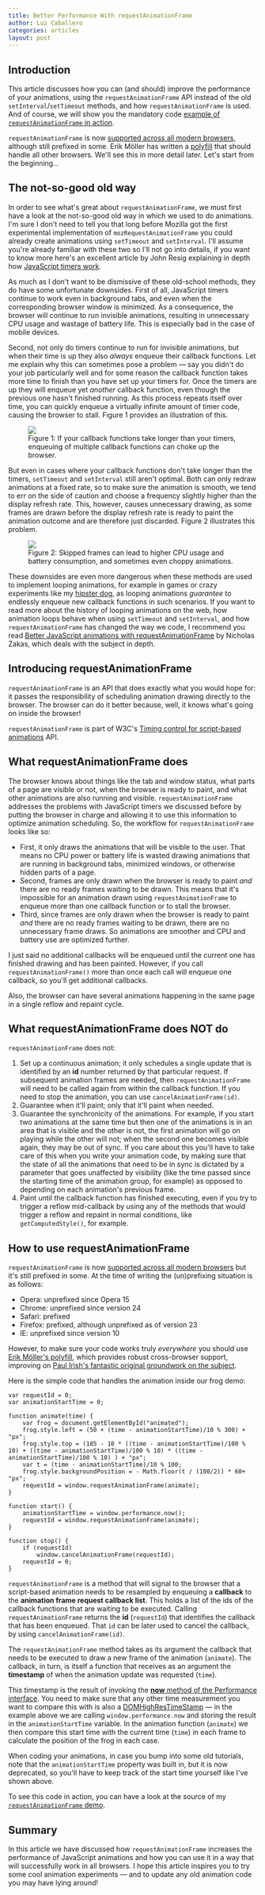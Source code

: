 ```yaml
---
title: Better Performance With requestAnimationFrame
author: Luz Caballero
categories: articles
layout: post
---
```

## Introduction

This article discusses how you can (and should) improve the performance of your animations, using the `requestAnimationFrame` API instead of the old `setInterval`/`setTimeout` methods, and how `requestAnimationFrame` is used. And of course, we will show you the mandatory code <a href="raf-demo.html">example of `requestAnimationFrame` in action</a>.

`requestAnimationFrame` is now <a href="http://caniuse.com/requestanimationframe">supported across all modern browsers</a>, although still prefixed in some. Erik M&ouml;ller has written a <a href="http://my.opera.com/emoller/blog/2011/12/20/requestanimationframe-for-smart-er-animating">polyfill</a> that should handle all other browsers. We'll see this in more detail later. Let's start from the beginning...

## The not-so-good old way

In order to see what's great about `requestAnimationFrame`, we must first have a look at the not-so-good old way in which we used to do animations. I'm sure I don't need to tell you that long before Mozilla got the first experimental implementation of `mozRequestAnimationFrame` you could already create animations using `setTimeout` and `setInterval`. I'll assume you're already familiar with these two so I'll not go into details, if you want to know more here's an excellent article by John Resig explaining in depth how <a href="http://ejohn.org/blog/how-javascript-timers-work/">JavaScript timers work</a>.

As much as I don't want to be dismissive of these old-school methods, they do have some unfortunate downsides. First of all, JavaScript timers continue to work even in background tabs, and even when the corresponding browser window is minimized. As a consequence, the browser will continue to run invisible animations, resulting in unnecessary CPU usage and wastage of battery life. This is especially bad in the case of mobile devices.

Second, not only do timers continue to run for invisible animations, but when their time is up they also _always_ enqueue their callback functions. Let me explain why this can sometimes pose a problem &mdash; say you didn't do your job particularly well and for some reason the callback function takes more time to finish than you have set up your timers for. Once the timers are up they will enqueue yet *another* callback function, even though the previous one hasn't finished running. As this process repeats itself over time, you can quickly enqueue a virtually infinite amount of timer code, causing the browser to stall. Figure 1 provides an illustration of this.

<figure>
	<img src="{% postfile figure1.png %}">
	<figcaption>Figure 1: If your callback functions take longer than your timers, enqueuing of multiple callback functions can choke up the browser.</figcaption>
</figure>

But even in cases where your callback functions don't take longer than the timers, `setTimeout` and `setInterval` still aren't optimal. Both can only redraw animations at a fixed rate, so to make sure the animation is smooth, we tend to err on the side of caution and choose a frequency slightly higher than the display refresh rate. This, however, causes unnecessary drawing, as some frames are drawn before the display refresh rate is ready to paint the animation outcome and are therefore just discarded. Figure 2 illustrates this problem. 

<figure>
	<img src="{% postfile figure2.png %}">
	<figcaption>Figure 2: Skipped frames can lead to higher CPU usage and battery consumption, and sometimes even choppy animations.</figcaption>
</figure>

These downsides are even more dangerous when these methods are used to implement looping animations, for example in games or crazy experiments like my <a href="http://shinydemos.com/hipster-dog/">hipster dog</a>, as looping animations _guarantee_ to endlessly enqueue new callback functions in such scenarios. If you want to read more about the history of looping animations on the web, how animation loops behave when using `setTimeout` and `setInterval`, and how `requestAnimationFrame` has changed the way we code, I recommend you read <a href="http://www.nczonline.net/blog/2011/05/03/better-javascript-animations-with-requestanimationframe/">Better JavaScript animations with requestAnimationFrame</a> by Nicholas Zakas, which deals with the subject in depth.

## Introducing requestAnimationFrame

`requestAnimationFrame` is an API that does exactly what you would hope for: it passes the responsibility of scheduling animation drawing directly to the browser. The browser can do it better because, well, it knows what's going on inside the browser!

`requestAnimationFrame` is part of W3C's <a href="http://dvcs.w3.org/hg/webperf/raw-file/tip/specs/RequestAnimationFrame/Overview.html">Timing control for script-based animations</a> API.

## What requestAnimationFrame does

The browser knows about things like the tab and window status, what parts of a page are visible or not, when the browser is ready to paint, and what other animations are also running and visible. `requestAnimationFrame` addresses the problems with JavaScript timers we discussed before by putting the browser in charge and allowing it to use this information to optimize animation scheduling. So, the workflow for `requestAnimationFrame` looks like so:

- First, it only draws the animations that will be visible to the user. That means no CPU power or battery life is wasted drawing animations that are running in background tabs, minimized windows, or otherwise hidden parts of a page.
- Second, frames are only drawn when the browser is ready to paint _and_ there are no ready frames waiting to be drawn. This means that it's impossible for an animation drawn using `requestAnimationFrame` to enqueue more than one callback function or to stall the browser.
- Third, since frames are only drawn when the browser is ready to paint _and_ there are no ready frames waiting to be drawn, there are no unnecessary frame draws. So animations are smoother and CPU and battery use are optimized further.

I just said no additional callbacks will be enqueued until the current one has finished drawing and has been painted. However, if you call `requestAnimationFrame()` more than once each call will enqueue one callback, so you'll get additional callbacks.

Also, the browser can have several animations happening in the same page in a single reflow and repaint cycle.

## What requestAnimationFrame does NOT do

`requestAnimationFrame` does not:

1. Set up a continuous animation; it only schedules a single update that is identified by an **id** number returned by that particular request. If subsequent animation frames are needed, then `requestAnimationFrame` will need to be called again from within the callback function. If you need to stop the animation, you can use `cancelAnimationFrame(id)`.
2. Guarantee when it'll paint; only that it'll paint when needed.
3. Guarantee the synchronicity of the animations. For example, if you start two animations at the same time but then one of the animations is in an area that is visible and the other is not, the first animation will go on playing while the other will not; when the second one becomes visible again, they may be out of sync. If you care about this you'll have to take care of this when you write your animation code, by making sure that the state of all the animations that need to be in sync is dictated by a parameter that goes unaffected by visibility (like the time passed since the starting time of the animation group, for example) as opposed to depending on each animation's previous frame.
4. Paint until the callback function has finished executing, even if you try to trigger a reflow mid-callback by using any of the methods that would trigger a reflow and repaint in normal conditions, like `getComputedStyle()`, for example.

## How to use requestAnimationFrame

`requestAnimationFrame` is now <a href="http://caniuse.com/requestanimationframe">supported across all modern browsers</a> but it's still prefixed in some. At the time of writing the (un)prefixing situation is as follows:

- Opera: unprefixed since Opera 15
- Chrome: unprefixed since version 24
- Safari: prefixed
- Firefox: prefixed, although unprefixed as of version 23
- IE: unprefixed since version 10

However, to make sure your code works truly _everywhere_ you should use <a href="http://my.opera.com/emoller/blog/2011/12/20/requestanimationframe-for-smart-er-animating">Erik M&ouml;ller's polyfill</a>, which provides robust cross-browser support, improving on <a href="http://www.paulirish.com/2011/requestanimationframe-for-smart-animating/">Paul Irish's fantastic original groundwork on the subject</a>.

Here is the simple code that handles the animation inside our frog demo:

	var requestId = 0;
	var animationStartTime = 0;

	function animate(time) {
		var frog = document.getElementById("animated");
		frog.style.left = (50 + (time - animationStartTime)/10 % 300) + "px";
		frog.style.top = (185 - 10 * ((time - animationStartTime)/100 % 10) + ((time - animationStartTime)/100 % 10) * ((time - animationStartTime)/100 % 10) ) + "px";
		var t = (time - animationStartTime)/10 % 100;
		frog.style.backgroundPosition = - Math.floor(t / (100/2)) * 60+ "px";
		requestId = window.requestAnimationFrame(animate);
	}

	function start() {
		animationStartTime = window.performance.now();
		requestId = window.requestAnimationFrame(animate);
	}

	function stop() {
		if (requestId)
			window.cancelAnimationFrame(requestId);
		requestId = 0;
	}

`requestAnimationFrame` is a method that will signal to the browser that a script-based animation needs to be resampled by enqueuing a **callback** to the **animation frame request callback list**. This holds a list of the ids of the callback functions that are waiting to be executed. Calling `requestAnimationFrame` returns the **id** (`requestId`) that identifies the callback that has been enqueued. That `id` can be later used to cancel the callback, by using `cancelAnimationFrame(id)`. 

The `requestAnimationFrame` method takes as its argument the callback that needs to be executed to draw a new frame of the animation (`animate`). The callback, in turn, is itself a function that receives as an argument the **timestamp** of when the animation update was requested (`time`).

This timestamp is the result of invoking the <a href="http://dvcs.w3.org/hg/webperf/raw-file/tip/specs/HighResolutionTime/Overview.html#dom-performance-now">**now** method of the Performance interface</a>. You need to make sure that any other time measurement you want to compare this with is also a <a href="http://dvcs.w3.org/hg/webperf/raw-file/tip/specs/HighResolutionTime/Overview.html#sec-DOMHighResTimeStamp">DOMHighResTimeStamp</a> — in the example above we are calling `window.performance.now` and storing the result in the `animationStartTime` variable. In the animation function (`animate`) we then compare this start time with the current time (`time`) in each frame to calculate the position of the frog in each case.

When coding your animations, in case you bump into some old tutorials, note that the `animationStartTime` property was built in, but it is now deprecated, so you'll have to keep track of the start time yourself like I've shown above.

To see this code in action, you can have a look at the source of my <a href="raf-demo.html">`requestAnimationFrame` demo</a>.

## Summary

In this article we have discussed how `requestAnimationFrame` increases the performance of JavaScript animations and how you can use it in a way that will successfully work in all browsers. I hope this article inspires you to try some cool animation experiments &mdash; and to update any old animation code you may have lying around!
